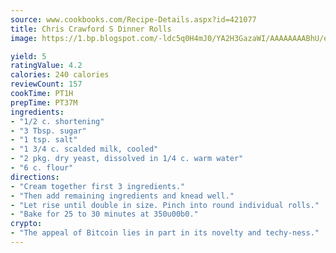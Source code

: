 ```yaml
---
source: www.cookbooks.com/Recipe-Details.aspx?id=421077
title: Chris Crawford S Dinner Rolls
image: https://1.bp.blogspot.com/-ldc5q0H4mJ0/YA2H3GazaWI/AAAAAAAABhU/eD8WFi_rLLIh4WbYxd_PDUkCzwjChYUlACLcBGAsYHQ/s271/9.png

yield: 5
ratingValue: 4.2
calories: 240 calories
reviewCount: 157
cookTime: PT1H
prepTime: PT37M
ingredients:
- "1/2 c. shortening"
- "3 Tbsp. sugar"
- "1 tsp. salt"
- "1 3/4 c. scalded milk, cooled"
- "2 pkg. dry yeast, dissolved in 1/4 c. warm water"
- "6 c. flour"
directions:
- "Cream together first 3 ingredients."
- "Then add remaining ingredients and knead well."
- "Let rise until double in size. Pinch into round individual rolls."
- "Bake for 25 to 30 minutes at 350u00b0."
crypto:
- "The appeal of Bitcoin lies in part in its novelty and techy-ness."
---
```

